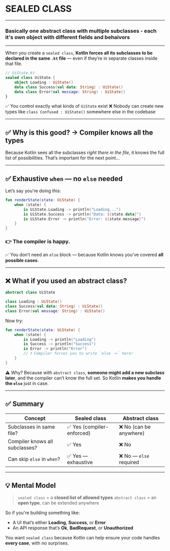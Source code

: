 # SEALED CLASS

---
### Basically one abstract class with multiple subclasses - each it's own object with different fields and behaivors
---

When you create a `sealed class`, **Kotlin forces all its subclasses to be declared in the same `.kt` file** — even if they’re in separate classes inside that file.

```kotlin
// UiState.kt
sealed class UiState {
    object Loading : UiState()
    data class Success(val data: String) : UiState()
    data class Error(val message: String) : UiState()
}
```

✅ You control exactly what kinds of `UiState` exist
❌ Nobody can create new types like `class Confused : UiState()` somewhere else in the codebase

---

## ✅ Why is this good? → Compiler **knows all the types**

Because Kotlin sees all the subclasses *right there in the file*, it knows the full list of possibilities. That’s important for the next point...

---

## ✅ Exhaustive `when` — no `else` needed

Let’s say you're doing this:

```kotlin
fun renderState(state: UiState) {
    when (state) {
        is UiState.Loading -> println("Loading...")
        is UiState.Success -> println("Data: ${state.data}")
        is UiState.Error -> println("Error: ${state.message}")
    }
}
```

### 👉 The compiler is happy.

✅ You don’t need an `else` block — because Kotlin knows you've covered **all possible cases**.

---

## ❌ What if you used an abstract class?

```kotlin
abstract class UiState

class Loading : UiState()
class Success(val data: String) : UiState()
class Error(val message: String) : UiState()
```

Now try:

```kotlin
fun renderState(state: UiState) {
    when (state) {
        is Loading -> println("Loading")
        is Success -> println("Success")
        is Error -> println("Error")
        // ❗ Compiler forces you to write `else ->` here!
    }
}
```

⚠️ Why? Because with `abstract class`, **someone might add a new subclass later**, and the compiler can’t know the full set. So Kotlin **makes you handle the `else`** just in case.

---

## ✅ Summary

| Concept                        | Sealed class              | Abstract class         |
| ------------------------------ | ------------------------- | ---------------------- |
| Subclasses in same file?       | ✅ Yes (compiler-enforced) | ❌ No (can be anywhere) |
| Compiler knows all subclasses? | ✅ Yes                     | ❌ No                   |
| Can skip `else` in `when`?     | ✅ Yes — exhaustive        | ❌ No — `else` required |

---

## 💡 Mental Model

> `sealed class` = a **closed list of allowed types**
> `abstract class` = an **open type**, can be extended anywhere

So if you're building something like:

* A UI that’s either **Loading**, **Success**, or **Error**
* An API response that’s **Ok**, **BadRequest**, or **Unauthorized**

You want `sealed class` because Kotlin can help ensure your code handles **every case**, with no surprises.
